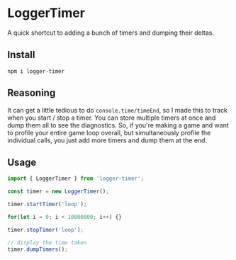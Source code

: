 # LoggerTimer

A quick shortcut to adding a bunch of timers and dumping their deltas.

## Install

`npm i logger-timer`

## Reasoning

It can get a little tedious to do `console.time/timeEnd`, so I made this to track when you start / stop a timer. You can store multiple timers at once and dump them all to see the diagnostics. So, if you're making a game and want to profile your entire game loop overall, but simultaneously profile the individual calls, you just add more timers and dump them at the end.

## Usage

```js
import { LoggerTimer } from 'logger-timer';

const timer = new LoggerTimer();

timer.startTimer('loop');

for(let i = 0; i < 10000000; i++) {}

timer.stopTimer('loop');

// display the time taken
timer.dumpTimers();
```

